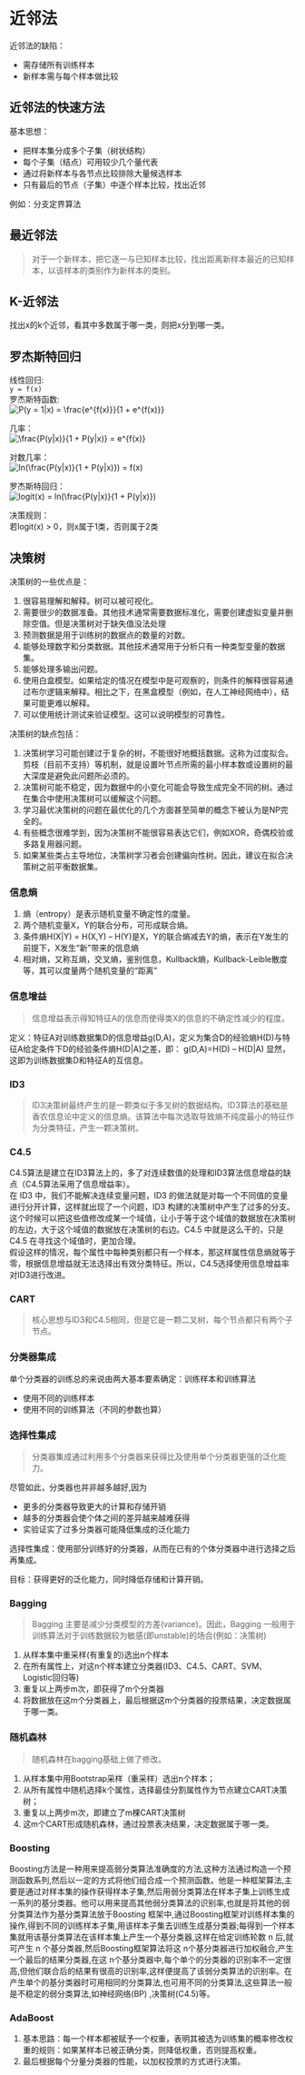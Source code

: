 # 近邻法

近邻法的缺陷：

* 需存储所有训练样本
* 新样本需与每个样本做比较

## 近邻法的快速方法

基本思想：

* 把样本集分成多个子集（树状结构）
* 每个子集（结点）可用较少几个量代表
* 通过将新样本与各节点比较排除大量候选样本
* 只有最后的节点（子集）中逐个样本比较，找出近邻

例如：分支定界算法

## 最近邻法

>对于一个新样本，把它逐一与已知样本比较，找出距离新样本最近的已知样本，以该样本的类别作为新样本的类别。

## K-近邻法

找出x的k个近邻，看其中多数属于哪一类，则把x分到哪一类。

## 罗杰斯特回归

线性回归:  
`y = f(x)`  
罗杰斯特函数:  
<img src="http://latex.codecogs.com/png.latex?\inline&space;P(y&space;=&space;1|x)&space;=&space;\frac{e^{f(x)}}{1&space;&plus;&space;e^{f(x)}}" title="P(y = 1|x) = \frac{e^{f(x)}}{1 + e^{f(x)}}" />

几率：  
<img src="http://latex.codecogs.com/png.latex?\inline&space;\frac{P(y|x)}{1&space;&plus;&space;P(y|x)}&space;=&space;e^{f(x)}" title="\frac{P(y|x)}{1 + P(y|x)} = e^{f(x)}" />

对数几率：  
<img src="http://latex.codecogs.com/png.latex?\inline&space;ln(\frac{P(y|x)}{1&space;&plus;&space;P(y|x)})&space;=&space;f(x)" title="ln(\frac{P(y|x)}{1 + P(y|x)}) = f(x)" />

罗杰斯特回归：  
<img src="http://latex.codecogs.com/png.latex?\inline&space;logit(x)&space;=&space;ln(\frac{P(y|x)}{1&space;&plus;&space;P(y|x)})" title="logit(x) = ln(\frac{P(y|x)}{1 + P(y|x)})" />

决策规则：  
若logit(x) > 0，则x属于1类，否则属于2类

## 决策树

决策树的一些优点是：  

1. 很容易理解和解释。树可以被可视化。
1. 需要很少的数据准备。其他技术通常需要数据标准化，需要创建虚拟变量并删除空值。但是决策树对于缺失值没法处理
1. 预测数据是用于训练树的数据点的数量的对数。
1. 能够处理数字和分类数据。其他技术通常用于分析只有一种类型变量的数据集。
1. 能够处理多输出问题。
1. 使用白盒模型。如果给定的情况在模型中是可观察的，则条件的解释很容易通过布尔逻辑来解释。相比之下，在黑盒模型（例如，在人工神经网络中），结果可能更难以解释。
1. 可以使用统计测试来验证模型。这可以说明模型的可靠性。

决策树的缺点包括：  

1. 决策树学习可能创建过于复杂的树，不能很好地概括数据。这称为过度拟合。剪枝（目前不支持）等机制，就是设置叶节点所需的最小样本数或设置树的最大深度是避免此问题所必须的。
1. 决策树可能不稳定，因为数据中的小变化可能会导致生成完全不同的树。通过在集合中使用决策树可以缓解这个问题。
1. 学习最优决策树的问题在最优化的几个方面甚至简单的概念下被认为是NP完全的。
1. 有些概念很难学到，因为决策树不能很容易表达它们，例如XOR，奇偶校验或多路复用器问题。
1. 如果某些类占主导地位，决策树学习者会创建偏向性树。因此，建议在拟合决策树之前平衡数据集。

### 信息熵

1. 熵（entropy）是表示随机变量不确定性的度量。
1. 两个随机变量X，Y的联合分布，可形成联合熵。
1. 条件熵H(X|Y) = H(X,Y) – H(Y)是X，Y的联合熵减去Y的熵，表示在Y发生的前提下，X发生“新”带来的信息熵
1. 相对熵，又称互熵，交叉熵，鉴别信息，Kullback熵，Kullback-Leible散度等，其可以度量两个随机变量的“距离”

### 信息增益

>信息增益表示得知特征A的信息而使得类X的信息的不确定性减少的程度。

定义：特征A对训练数据集D的信息增益g(D,A)，定义为集合D的经验熵H(D)与特征A给定条件下D的经验条件熵H(D|A)之差，即：
g(D,A)=H(D) – H(D|A)
显然，这即为训练数据集D和特征A的互信息。

### ID3

>ID3决策树最终产生的是一颗类似于多叉树的数据结构。ID3算法的基础是香农信息论中定义的信息熵。该算法中每次选取导致熵不纯度最小的特征作为分类特征，产生一颗决策树。

### C4.5

C4.5算法是建立在ID3算法上的，多了对连续数值的处理和ID3算法信息增益的缺点（C4.5算法采用了信息增益率）。  
在 ID3 中，我们不能解决连续变量问题，ID3 的做法就是对每一个不同值的变量进行分开计算，这样就出现了一个问题，ID3 构建的决策树中产生了过多的分支。这个时候可以把这些值修改成某一个域值，让小于等于这个域值的数据放在决策树的左边，大于这个域值的数据放在决策树的右边。C4.5 中就是这么干的，只是 C4.5 在寻找这个域值时，更加合理。  
假设这样的情况，每个属性中每种类别都只有一个样本，那这样属性信息熵就等于零，根据信息增益就无法选择出有效分类特征。所以，C4.5选择使用信息增益率对ID3进行改进。

### CART

>核心思想与ID3和C4.5相同，但是它是一颗二叉树，每个节点都只有两个子节点。

### 分类器集成

单个分类器的训练总的来说由两大基本要素确定：训练样本和训练算法  

* 使用不同的训练样本
* 使用不同的训练算法（不同的参数也算）

### 选择性集成

>分类器集成通过利用多个分类器来获得比及使用单个分类器更强的泛化能力。

尽管如此，分类器也并非越多越好,因为  

* 更多的分类器导致更大的计算和存储开销
* 越多的分类器会使个体之间的差异越来越难获得
* 实验证实了过多分类器可能降低集成的泛化能力

选择性集成：使用部分训练好的分类器，从而在已有的个体分类器中进行选择之后再集成。

目标：获得更好的泛化能力，同时降低存储和计算开销。

### Bagging

>Bagging 主要是减少分类模型的方差(variance)。因此，Bagging 一般用于训练算法对于训练数据较为敏感(即unstable)的场合(例如：决策树)

1. 从样本集中重采样(有重复的)选出n个样本
1. 在所有属性上，对这n个样本建立分类器(ID3、C4.5、CART、SVM、Logistic回归等)
1. 重复以上两步m次，即获得了m个分类器
1. 将数据放在这m个分类器上，最后根据这m个分类器的投票结果，决定数据属于哪一类。

### 随机森林

>随机森林在bagging基础上做了修改。

1. 从样本集中用Bootstrap采样（重采样）选出n个样本；
1. 从所有属性中随机选择k个属性，选择最佳分割属性作为节点建立CART决策树；
1. 重复以上两步m次，即建立了m棵CART决策树
1. 这m个CART形成随机森林，通过投票表决结果，决定数据属于哪一类。

### Boosting

Boosting方法是一种用来提高弱分类算法准确度的方法,这种方法通过构造一个预测函数系列,然后以一定的方式将他们组合成一个预测函数。他是一种框架算法,主要是通过对样本集的操作获得样本子集,然后用弱分类算法在样本子集上训练生成一系列的基分类器。他可以用来提高其他弱分类算法的识别率,也就是将其他的弱分类算法作为基分类算法放于Boosting 框架中,通过Boosting框架对训练样本集的操作,得到不同的训练样本子集,用该样本子集去训练生成基分类器;每得到一个样本集就用该基分类算法在该样本集上产生一个基分类器,这样在给定训练轮数 n 后,就可产生 n 个基分类器,然后Boosting框架算法将这 n个基分类器进行加权融合,产生一个最后的结果分类器,在这 n个基分类器中,每个单个的分类器的识别率不一定很高,但他们联合后的结果有很高的识别率,这样便提高了该弱分类算法的识别率。在产生单个的基分类器时可用相同的分类算法,也可用不同的分类算法,这些算法一般是不稳定的弱分类算法,如神经网络(BP) ,决策树(C4.5)等。

### AdaBoost

1. 基本思路：每一个样本都被赋予一个权重，表明其被选为训练集的概率修改权重的规则：如果某样本已被正确分类，则降低权重，否则提高权重。
1. 最后根据每个分量分类器的性能，以加权投票的方式进行决策。